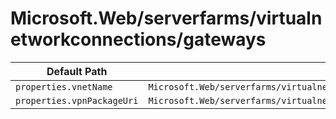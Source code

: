 # Microsoft.Web/serverfarms/virtualnetworkconnections/gateways

| Default Path | Alias |
|---|---|
| `properties.vnetName` | `Microsoft.Web/serverfarms/virtualnetworkconnections/gateways/vnetName` |
| `properties.vpnPackageUri` | `Microsoft.Web/serverfarms/virtualnetworkconnections/gateways/vpnPackageUri` |

